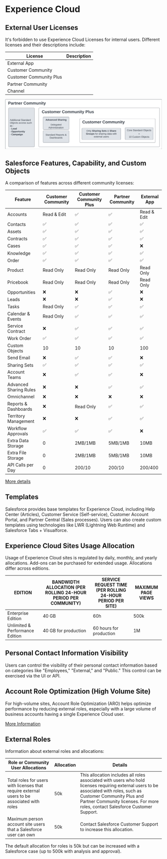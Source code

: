 # Experience Cloud

## External User Licenses

It's forbidden to use Experience Cloud Licenses for internal users. Different licenses and their descriptions include:

| License | Description |
|---------|-------------|
| External App |
| Customer Community |
| Customer Community Plus |
| Partner Community |
| Channel |

![Licenses](../../Images/ExperienceCloud_licence_1.png)

## Salesforce Features, Capability, and Custom Objects

A comparison of features across different community licenses:

| Feature | Customer Community | Customer Community Plus | Partner Community | External App |
|---------|--------------------|-------------------------|-------------------|--------------|
| Accounts|  Read & Edit| ✅ | ✅ |Read & Edit|
| Contacts|  ✅| ✅ | ✅ | ✅|
| Assets|  ✅| ✅ | ✅ | ✅|
| Contracts | ✅| ✅ | ✅ |  ✅|
| Cases| ✅| ✅ | ✅ |❌ |
| Knowledge | ✅| ✅ | ✅ |  ✅|
| Order | ✅| ✅ | ✅ |  ✅|
| Product| Read Only| Read Only | Read Only | Read Only|
| Pricebook| Read Only| Read Only| Read Only| Read Only | 
| Opportunities |❌|❌| ✅  |❌
| Leads|❌|❌| ✅ | ❌|
| Tasks| Read Only | ✅ | ✅| ✅ |
| Calendar & Events|Read Only|✅| ✅ | ✅|
| Service Contract|  ❌| ✅ | ✅ | ✅|
| Work Order| ✅| ✅ | ✅ | ✅|
| Custom Objects| 10| 10| 10 | 100|
| Send Email| ❌| ✅| ✅ |❌|
| Sharing Sets| ✅| ✅ | ✅ | ✅|
| Account Teams |❌| ✅| ✅ | ❌|
| Advanced Sharing Rules |❌|❌| ✅ |  ✅|
| Omnichannel |❌|❌| ❌| ❌| ❌ |
| Reports & Dashboards |❌| Read Only| ✅ | ✅ | ❌|
| Territory Management|❌|❌|✅|✅|
| Workflow Approvals|✅|✅|✅|❌|
| Extra Data Storage | 0 | 2MB/1MB | 5MB/1MB | 10MB |
| Extra File Storage | 0 | 2MB/1MB | 5MB/1MB | 10MB |
| API Calls per Day |  0 | 200/10 | 200/10 | 200/400 |

[More details](https://help.salesforce.com/s/articleView?id=sf.users_license_types_communities.htm&type=5)

## Templates

Salesforce provides base templates for Experience Cloud, including Help Center (Articles), Customer Service (Self-service), Customer Account Portal, and Partner Central (Sales processes). Users can also create custom templates using technologies like LWR (Lightning Web Runtime) and Salesforce Tabs + Visualforce.

## Experience Cloud Sites Usage Allocation

Usage of Experience Cloud sites is regulated by daily, monthly, and yearly allocations. Add-ons can be purchased for extended usage. Allocations differ across editions.

| EDITION | BANDWIDTH ALLOCATION (PER ROLLING 24-HOUR PERIOD PER COMMUNITY) | SERVICE REQUEST TIME (PER ROLLING 24-HOUR PERIOD PER SITE) | MAXIMUM PAGE VIEWS |
|--|--|--|---|
| Enterprise Edition  | 40 GB | 60h| 500k|
| Unlimited & Performance Edition   | 40 GB for production| 60 hours for production| 1M|

## Personal Contact Information Visibility

Users can control the visibility of their personal contact information based on categories like "Employees," "External," and "Public." This control can be exercised via the UI or API.

## Account Role Optimization (High Volume Site)

For high-volume sites, Account Role Optimization (ARO) helps optimize performance by reducing external roles, especially with a large volume of business accounts having a single Experience Cloud user.

[More Information](https://www.learnexperiencecloud.com/article/Configure-Account-Role-Optimization-to-Help-You-Scale-Your-Experience-Cloud-Users)

## External Roles 

Information about external roles and allocations:

| Role or Community User Allocations | Allocation | Details |
|------------------------------------|------------|---------|
| Total roles for users with licenses that require external users to be associated with roles | 50k | This allocation includes all roles associated with users who hold licenses requiring external users to be associated with roles, such as Customer Community Plus and Partner Community licenses. For more roles, contact Salesforce Customer Support. |
| Maximum person account site users that a Salesforce user can own | 50k | Contact Salesforce Customer Support to increase this allocation. |

The default allocation for roles is 50k but can be increased with a Salesforce case (up to 500k with analysis and approval).
